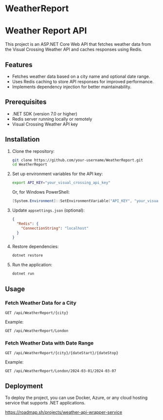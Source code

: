 # WeatherReport
 
# Weather Report API

This project is an ASP.NET Core Web API that fetches weather data from the Visual Crossing Weather API and caches responses using Redis.

## Features
- Fetches weather data based on a city name and optional date range.
- Uses Redis caching to store API responses for improved performance.
- Implements dependency injection for better maintainability.

## Prerequisites
- .NET SDK (version 7.0 or higher)
- Redis server running locally or remotely
- Visual Crossing Weather API key

## Installation

1. Clone the repository:
   ```sh
   git clone https://github.com/your-username/WeatherReport.git
   cd WeatherReport
   ```

2. Set up environment variables for the API key:
   ```sh
   export API_KEY="your_visual_crossing_api_key"
   ```
   Or, for Windows PowerShell:
   ```powershell
   [System.Environment]::SetEnvironmentVariable("API_KEY", "your_visual_crossing_api_key", "User")
   ```

3. Update `appsettings.json` (optional):
   ```json
   {
     "Redis": {
       "ConnectionString": "localhost"
     }
   }
   ```

4. Restore dependencies:
   ```sh
   dotnet restore
   ```

5. Run the application:
   ```sh
   dotnet run
   ```

## Usage
### Fetch Weather Data for a City
```
GET /api/WeatherReport/{city}
```
Example:
```
GET /api/WeatherReport/London
```

### Fetch Weather Data with Date Range
```
GET /api/WeatherReport/{city}/{dateStart}/{dateStop}
```
Example:
```
GET /api/WeatherReport/London/2024-03-01/2024-03-07
```

## Deployment
To deploy the project, you can use Docker, Azure, or any cloud hosting service that supports .NET applications.



https://roadmap.sh/projects/weather-api-wrapper-service
